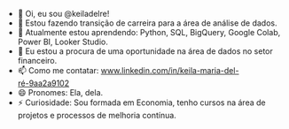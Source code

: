 - 👋 Oi, eu sou @keiladelre!
- 👀 Estou fazendo transição de carreira para a área de análise de dados.
- 🌱 Atualmente estou aprendendo: Python, SQL, BigQuery, Google Colab, Power BI, Looker Studio.
- 💞️ Eu estou a procura de uma oportunidade na área de dados no setor financeiro.
- 📫 Como me contatar: www.linkedin.com/in/keila-maria-del-ré-9aa2a9102
- 😄 Pronomes: Ela, dela.
- ⚡ Curiosidade: Sou formada em Economia, tenho cursos na área de projetos e processos de melhoria contínua.

<!---
keiladelre/keiladelre is a ✨ special ✨ repository because its `README.md` (this file) appears on your GitHub profile.
You can click the Preview link to take a look at your changes.
--->
